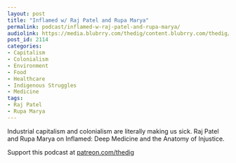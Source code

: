 ```yaml
---
layout: post
title: "Inflamed w/ Raj Patel and Rupa Marya"
permalink: podcast/inflamed-w-raj-patel-and-rupa-marya/
audiolink: https://media.blubrry.com/thedig/content.blubrry.com/thedig/The_Dig-EP_343-Patel-Marya.mp3
post_id: 2114
categories: 
- Capitalism
- Colonialism
- Environment
- Food
- Healthcare
- Indigenous Struggles
- Medicine
tags: 
- Raj Patel
- Rupa Marya
---
```


Industrial capitalism and colonialism are literally making us sick. Raj Patel and Rupa Marya on Inflamed: Deep Medicine and the Anatomy of Injustice.

Support this podcast at [patreon.com/thedig](patreon.com/thedig)